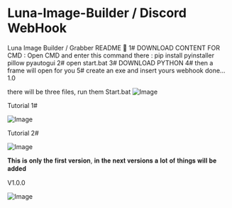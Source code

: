 # Luna-Image-Builder / Discord WebHook
Luna Image Builder / Grabber  README 📢  1# DOWNLOAD CONTENT FOR CMD : Open CMD and enter this command there : pip install pyinstaller pillow pyautogui  2# open start.bat  3#  DOWNLOAD PYTHON  4# then a frame will open for you  5# create an exe and insert yours webhook  done...  1.0

there will be three files, run them Start.bat
![Image](https://github.com/user-attachments/assets/a2166d86-de6e-4144-88f5-a07635a8f2a2)

Tutorial 1#

![Image](https://github.com/user-attachments/assets/fe6cda05-977d-43fb-a9cb-bbb9c98100bb)

Tutorial 2#

![Image](https://github.com/user-attachments/assets/51bf604a-80cd-4f07-a6d6-c247688bb102)


𝐓𝐡𝐢𝐬 𝐢𝐬 𝐨𝐧𝐥𝐲 𝐭𝐡𝐞 𝐟𝐢𝐫𝐬𝐭 𝐯𝐞𝐫𝐬𝐢𝐨𝐧, 𝐢𝐧 𝐭𝐡𝐞 𝐧𝐞𝐱𝐭 𝐯𝐞𝐫𝐬𝐢𝐨𝐧𝐬 𝐚 𝐥𝐨𝐭 𝐨𝐟 𝐭𝐡𝐢𝐧𝐠𝐬 𝐰𝐢𝐥𝐥 𝐛𝐞 𝐚𝐝𝐝𝐞𝐝

V1.0.0

![Image](https://github.com/user-attachments/assets/a1b38d0a-39b2-46ff-918b-ef879586b969)
